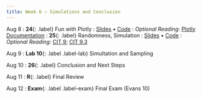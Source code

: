 ```yaml
---
title: Week 6 — Simulations and Conclusion
---
```


Aug 8
: **24**{: .label} Fun with Plotly
  : [Slides](https://docs.google.com/presentation/d/18mj70n-s3Mx7ltj1F_T4e2CmyX_8P-UTyQGe5xSJv_8/edit?usp=sharing) &#8226; [Code](https://datahub.berkeley.edu/hub/user-redirect/git-pull?repo=https%3A%2F%2Fgithub.com%2Fdata-6-berkeley%2Fsu22&urlpath=tree%2Fsu22%2Flecture%2Flec24%2Flec24.ipynb&branch=main)
: *Optional Reading:* [Plotly Documentation](https://plotly.com/python/plotly-express/)
: **25**{: .label} Randomness, Simulation
  : [Slides](https://docs.google.com/presentation/d/1QcOym4YkH4wxqWMsxZLpogWAxkCQrVJ75x602Veeu5A/edit?usp=sharing) &#8226; [Code](https://datahub.berkeley.edu/hub/user-redirect/git-pull?repo=https%3A%2F%2Fgithub.com%2Fdata-6-berkeley%2Fsu22&urlpath=tree%2Fsu22%2Flecture%2Flec25%2Flec25.ipynb&branch=main)
: *Optional Reading:* [CIT 9](https://inferentialthinking.com/chapters/09/Randomness.html); [CIT 9.3](https://inferentialthinking.com/chapters/09/3/Simulation.html)

Aug 9
: **Lab 10**{: .label .label-lab} Simultation and Sampling

Aug 10
: **26**{: .label} Conclusion and Next Steps
  <!--: [Slides](#) &#8226; [Code](#)-->
  <!--: *Optional Reading*-->

Aug 11
: **R**{: .label} Final Review
  <!--: [Slides](#) &#8226; [Code](#)-->

Aug 12
: **Exam**{: .label .label-exam} Final Exam (Evans 10)
